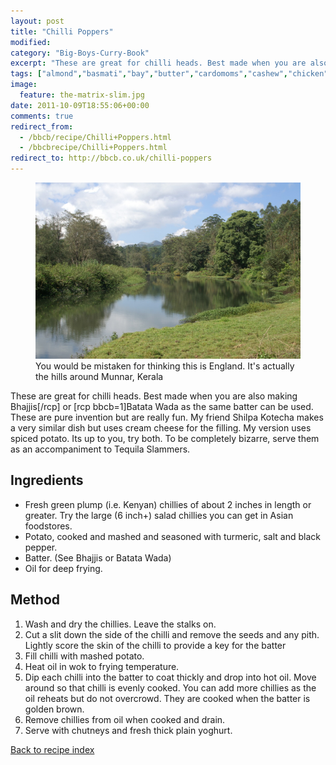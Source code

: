 ```yaml
---
layout: post
title: "Chilli Poppers"
modified:
category: "Big-Boys-Curry-Book"
excerpt: "These are great for chilli heads. Best made when you are also making Bhajjis[/rcp] or"
tags: ["almond","basmati","bay","butter","cardomoms","cashew","chicken","cinnamon","cloves","cumin","ghee","lamb","mace","nuts","pepper","rice","saffron","turmeric"]
image:
  feature: the-matrix-slim.jpg
date: 2011-10-09T18:55:06+00:00
comments: true
redirect_from: 
  - /bbcb/recipe/Chilli+Poppers.html
  - /bbcbrecipe/Chilli+Poppers.html
redirect_to: http://bbcb.co.uk/chilli-poppers
---
```


<figure>
	<a href="/images/bbcb/pict2428.jpg" alt="England in India" title="England in India &#169; Ashley Kitson 12/09/2011"><img src="/images/bbcb/pict2428.jpg"/></a>
	<figcaption>You would be mistaken for thinking this is England.  It's actually the hills around Munnar, Kerala</figcaption>
</figure>

These are great for chilli heads. Best made when you are also making Bhajjis[/rcp] or [rcp bbcb=1]Batata Wada as the same batter can be used. These are pure invention but are really fun. My friend Shilpa Kotecha makes a very similar dish but uses cream cheese for the filling. My version uses spiced potato. Its up to you, try both. To be completely bizarre, serve them as an accompaniment to Tequila Slammers.
        
## Ingredients
        
<ul><li>Fresh green plump (i.e. Kenyan) chillies of about 2 inches in length or greater. Try the large (6 inch+) salad chillies you can get in Asian foodstores.</li><li>Potato, cooked and mashed and seasoned with turmeric, salt and black pepper.</li><li>Batter. (See Bhajjis or Batata Wada)</li><li>Oil for deep frying.</li></ul>
        
## Method

<ol><li>Wash and dry the chillies. Leave the stalks on.</li><li>Cut a slit down the side of the chilli and remove the seeds and any pith. Lightly score  the skin of the chilli to provide a key for the batter</li><li>Fill chilli with mashed potato.</li><li>Heat oil in wok to frying temperature.</li><li>Dip each chilli into the batter to coat thickly and drop into hot oil. Move around so that chilli is evenly cooked. You can add more chillies as the oil reheats but do not overcrowd. They are cooked when the batter is golden brown.</li><li>Remove chillies from oil when cooked and drain.</li><li>Serve with chutneys and fresh thick plain yoghurt.</li></ol>   

<a href="/bbcb">Back to recipe index</a>      